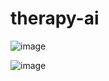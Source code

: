# therapy-ai
![image](https://github.com/user-attachments/assets/e56193fe-d233-4a2c-8a32-9df6fbec220f)

![image](https://github.com/user-attachments/assets/5035fb71-9ee8-4aa2-9bce-46426d1314cd)

